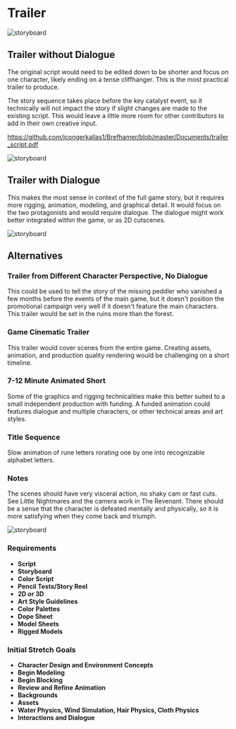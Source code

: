 # Trailer

![storyboard](https://github.com/jcongerkallas1/Brefhamer/blob/master/Images/forestsketchdetailed.jpg)
## Trailer without Dialogue
The original script would need to be edited down to be shorter and focus on one character, likely ending on a tense cliffhanger.  This is the most practical trailer to produce.  

The story sequence takes place before the key catalyst event, so it technically will not impact the story if slight changes are made to the existing script.  This would leave a little more room for other contributors to add in their own creative input.

https://github.com/jcongerkallas1/Brefhamer/blob/master/Documents/trailer_script.pdf

![storyboard](https://github.com/jcongerkallas1/Brefhamer/blob/master/Images/forest_scene_pencil_sketch.jpg)
## Trailer with Dialogue
This makes the most sense in context of the full game story, but it requires more rigging, animation, modeling, and graphical detail.  It would focus on the two protagonists and would require dialogue.  The dialogue might work better integrated within the game, or as 2D cutscenes.

![storyboard](https://github.com/jcongerkallas1/Brefhamer/blob/master/Images/forest_thumbs3.jpg)
## Alternatives

### Trailer from Different Character Perspective, No Dialogue
This could be used to tell the story of the missing peddler who vanished a few months before the events of the main game, but it doesn't position the promotional campaign very well if it doesn't feature the main characters.  This trailer would be set in the ruins more than the forest. 

### Game Cinematic Trailer
This trailer would cover scenes from the entire game.  Creating assets, animation, and production quality rendering would be challenging on a short timeline.

### 7-12 Minute Animated Short
Some of the graphics and rigging technicalities make this better suited to a small independent production with funding.  A funded animation could features dialogue and multiple characters, or other technical areas and art styles. 

### Title Sequence
Slow animation of rune letters rorating one by one into recognizable alphabet letters.

### Notes
The scenes should have very visceral action, no shaky cam or fast cuts.  See Little Nightmares and the camera work in The Revenant.  There should be a sense that the character is defeated mentally and physically, so it is more satisfying when they come back and triumph.  

![storyboard](https://github.com/jcongerkallas1/Brefhamer/blob/master/Images/storyboard_panel.jpg)
### Requirements
- **Script**
- **Storyboard**
- **Color Script**
- **Pencil Tests/Story Reel**
- **2D or 3D**
- **Art Style Guidelines**
- **Color Palettes**
- **Dope Sheet**
- **Model Sheets**
- **Rigged Models**

### Initial Stretch Goals
- **Character Design and Environment Concepts**
- **Begin Modeling**
- **Begin Blocking**
- **Review and Refine Animation**
- **Backgrounds**
- **Assets**
- **Water Physics, Wind Simulation, Hair Physics, Cloth Physics**
- **Interactions and Dialogue**
